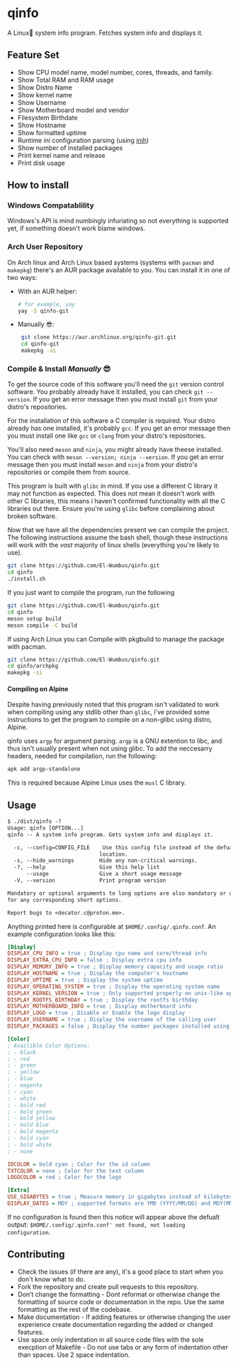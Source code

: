 # qinfo

A Linux🐧 system info program. Fetches system info and displays it.  

## Feature Set

* Show CPU model name, model number, cores, threads, and family.
* Show Total RAM and RAM usage
* Show Distro Name
* Show kernel name
* Show Username
* Show Motherboard model and vendor
* Filesystem Birthdate
* Show Hostname
* Show formatted uptime
* Runtime ini configuration parsing (using [inih](https://github.com/benhoyt/inih))
* Show number of installed packages
* Print kernel name and release
* Print disk usage
  
## How to install

### Windows Compatablility

Windows's API is mind numbingly infuriating so not everything is supported yet, if something doesn't work blame windows.

### Arch User Repository

On Arch linux and Arch Linux based systems (systems with `pacman` and `makepkg`) there's an AUR package available to you. You can install it in one of two ways:

* With an AUR helper:

  ```bash
  # for example, yay
  yay -S qinfo-git
  ```

* Manually 😎:

  ```bash
   git clone https://aur.archlinux.org/qinfo-git.git
   cd qinfo-git
   makepkg -si
  ```

### Compile & Install *Manually* 😎

To get the source code of this software you'll need the `git` version control software.
You probably already have it installed, you can check `git --version`.
If you get an error message then you must install `git` from your distro's repositories.

For the installation of this software a C compiler is required. Your distro already has one installed, it's probably `gcc`.
If you get an error message then you must install one like `gcc` or `clang` from your distro's repositories.

You'll also need `meson` and `ninja`, you might already have theese installed. You can check with `meson --version; ninja --version`.
If you get an error message then you must install `meson` and `ninja` from your distro's repositories or compile them from source.

This program is built with `glibc` in mind. If you use a different C library it may not function as expected.
This does not mean it doesn't work with other C libraries, this means i haven't confirmed functionality with
all the C libraries out there. Ensure you're using `glibc` before complaining about broken software.

Now that we have all the dependencies present we can compile the project. The following instructions assume the bash shell, though these instructions will work with the *vast* majority of linux shells (everything you're likely to use).

```bash
git clone https://github.com/El-Wumbus/qinfo.git
cd qinfo
./install.sh
```

If you just want to compile the program, run the following

```bash
git clone https://github.com/El-Wumbus/qinfo.git
cd qinfo
meson setup build
meson compile -C build
```

If using Arch Linux you can Compile with pkgbuild to manage the package with pacman.

```bash
git clone https://github.com/El-Wumbus/qinfo.git
cd qinfo/archpkg
makepkg -si
```

#### Compiling on Alpine

Despite having previously noted that this program isn't validated to work when compiling
using any stdlib other than `glibc`, i've provided some instructions to get
the program to compile on a non-glibc using distro, Alpine.  

qinfo uses `argp` for argument parsing. `argp` is a GNU extention to libc,
and thus isn't usually present when not using glibc. To add the neccesarry headers,
needed for compilation, run the following:

```bash
apk add argp-standalone
```

This is required because Alpine Linux uses the `musl` C library.

## Usage

```txt
$ ./dist/qinfo -?
Usage: qinfo [OPTION...] 
qinfo -- A system info program. Gets system info and displays it.

  -c, --config=CONFIG_FILE    Use this config file instead of the defualt
                             location.
  -s, --hide_warnings        Hide any non-critical warnings.
  -?, --help                 Give this help list
      --usage                Give a short usage message
  -V, --version              Print program version

Mandatory or optional arguments to long options are also mandatory or optional
for any corresponding short options.

Report bugs to <decator.c@proton.me>.
```

Anything printed here is configurable at `$HOME/.config/.qinfo.conf`. An example configuration looks like this:

```ini
[Display]
DISPLAY_CPU_INFO = true ; Display cpu name and core/thread info
DISPLAY_EXTRA_CPU_INFO = false ; Display extra cpu info
DISPLAY_MEMORY_INFO = true ; Display memory capacity and usage ratio
DISPLAY_HOSTNAME = true ; Display the computer's hostname
DISPLAY_UPTIME = true ; Display the system uptime
DISPLAY_OPERATING_SYSTEM = true ; Display the operating system name
DISPLAY_KERNEL_VERSION = true ; Only supported properly on unix-like operating systems
DISPLAY_ROOTFS_BIRTHDAY = true ; Display the rootfs birthday
DISPLAY_MOTHERBOARD_INFO = true ; Display motherboard info
DISPLAY_LOGO = true ; Disable or Enable the logo display
DISPLAY_USERNAME = true ; Display the username of the calling user
DISPLAY_PACKAGES = false ; Display the number packages installed using various package managers.

[Color]
; Availible Color Options:
; - black
; - red
; - green
; - yellow
; - blue
; - magenta
; - cyan
; - white
; - bold red
; - bold green
; - bold yellow
; - bold blue
; - bold magenta
; - bold cyan
; - bold white
; - none

IDCOLOR = bold cyan ; Color for the id column
TXTCOLOR = none ; Color for the text column
LOGOCOLOR = red ; Color for the logo

[Extra]
USE_GIGABYTES = true ; Measure memory in gigabytes instead of kilobytes
DISPLAY_DATES = MDY ; supported formats are YMD (YYYY/MM/DD) and MDY(MM/DD/YYYY).
```

If no configuration is found then this notice will appear above the defualt output: `$HOME/.config/.qinfo.conf' not found, not loading configuration`.

## Contributing

* Check the issues (if there are any), it's a good place to start when you don't know what to do.
* Fork the repository and create pull requests to this repository.
* Don’t change the formatting - Dont reformat or otherwise change the formatting of source code or documentation in the repo. Use the same formatting as the rest of the codebase.
* Make documentation - If adding features or otherwise changing the user experience create documentation regarding the added or changed features.
* Use space only indentation in all source code files with the sole execption of Makefile - Do not use tabs or any form of indentation other than spaces. Use 2 space indentation.
